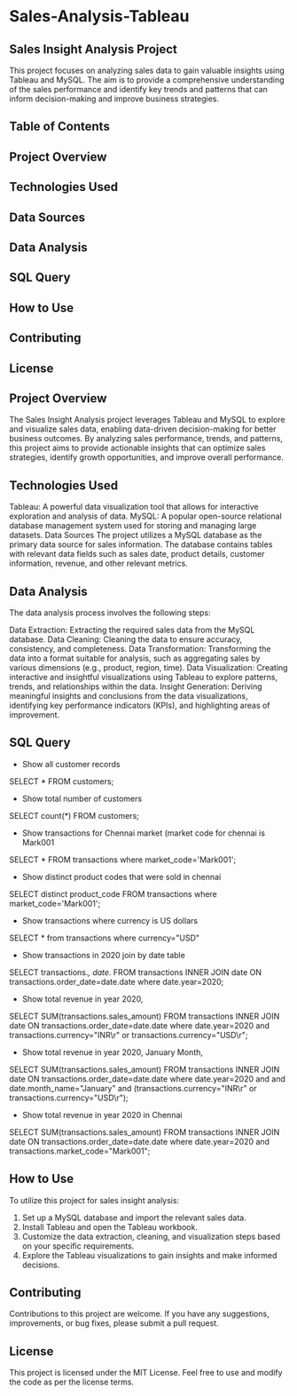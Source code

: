 # Sales-Analysis-Tableau

## Sales Insight Analysis Project

This project focuses on analyzing sales data to gain valuable insights using Tableau and MySQL. The aim is to provide a comprehensive understanding of the sales performance and identify key trends and patterns that can inform decision-making and improve business strategies.

## Table of Contents
## Project Overview
## Technologies Used
## Data Sources
## Data Analysis
## SQL Query
## How to Use
## Contributing
## License

## Project Overview

The Sales Insight Analysis project leverages Tableau and MySQL to explore and visualize sales data, enabling data-driven decision-making for better business outcomes. By analyzing sales performance, trends, and patterns, this project aims to provide actionable insights that can optimize sales strategies, identify growth opportunities, and improve overall performance.

## Technologies Used

Tableau: A powerful data visualization tool that allows for interactive exploration and analysis of data.
MySQL: A popular open-source relational database management system used for storing and managing large datasets.
Data Sources
The project utilizes a MySQL database as the primary data source for sales information. The database contains tables with relevant data fields such as sales date, product details, customer information, revenue, and other relevant metrics.

## Data Analysis

The data analysis process involves the following steps:

Data Extraction: Extracting the required sales data from the MySQL database.
Data Cleaning: Cleaning the data to ensure accuracy, consistency, and completeness.
Data Transformation: Transforming the data into a format suitable for analysis, such as aggregating sales by various dimensions (e.g., product, region, time).
Data Visualization: Creating interactive and insightful visualizations using Tableau to explore patterns, trends, and relationships within the data.
Insight Generation: Deriving meaningful insights and conclusions from the data visualizations, identifying key performance indicators (KPIs), and highlighting areas of improvement.

## SQL Query

- Show all customer records

SELECT * FROM customers;

- Show total number of customers

SELECT count(*) FROM customers;

- Show transactions for Chennai market (market code for chennai is Mark001

SELECT * FROM transactions where market_code='Mark001';

- Show distinct product codes that were sold in chennai

SELECT distinct product_code FROM transactions where market_code='Mark001';

- Show transactions where currency is US dollars

SELECT * from transactions where currency="USD"

- Show transactions in 2020 join by date table

SELECT transactions.*, date.* FROM transactions INNER JOIN date ON transactions.order_date=date.date where date.year=2020;

- Show total revenue in year 2020,

SELECT SUM(transactions.sales_amount) FROM transactions INNER JOIN date ON transactions.order_date=date.date where date.year=2020 and transactions.currency="INR\r" or transactions.currency="USD\r";

- Show total revenue in year 2020, January Month,

SELECT SUM(transactions.sales_amount) FROM transactions INNER JOIN date ON transactions.order_date=date.date where date.year=2020 and and date.month_name="January" and (transactions.currency="INR\r" or transactions.currency="USD\r");

- Show total revenue in year 2020 in Chennai

SELECT SUM(transactions.sales_amount) FROM transactions INNER JOIN date ON transactions.order_date=date.date where date.year=2020 and transactions.market_code="Mark001";


## How to Use

To utilize this project for sales insight analysis:

1. Set up a MySQL database and import the relevant sales data.
2. Install Tableau and open the Tableau workbook.
3. Customize the data extraction, cleaning, and visualization steps based on your specific requirements.
4. Explore the Tableau visualizations to gain insights and make informed decisions.

## Contributing

Contributions to this project are welcome. If you have any suggestions, improvements, or bug fixes, please submit a pull request.

## License

This project is licensed under the MIT License. Feel free to use and modify the code as per the license terms.





